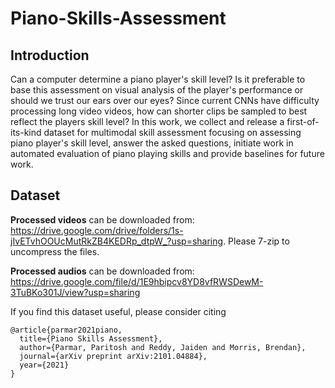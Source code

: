 # Piano-Skills-Assessment

## Introduction
Can a computer determine a piano player's skill level? Is it preferable to base this assessment on visual analysis of the player's performance or should we trust our ears over our eyes? Since current CNNs have difficulty processing long video videos, how can shorter clips be sampled to best reflect the players skill level? In this work, we collect and release a first-of-its-kind dataset for multimodal skill assessment focusing on assessing piano player's skill level, answer the asked questions, initiate work in automated evaluation of piano playing skills and provide baselines for future work. 

## Dataset

**Processed videos** can be downloaded from: https://drive.google.com/drive/folders/1s-jIvETvhOOUcMutRkZB4KEDRp_dtpW_?usp=sharing. Please 7-zip to uncompress the files.

**Processed audios** can be downloaded from: https://drive.google.com/file/d/1E9hbipcv8YD8vfRWSDewM-3TuBKo301J/view?usp=sharing

If you find this dataset useful, please consider citing
```
@article{parmar2021piano,
  title={Piano Skills Assessment},
  author={Parmar, Paritosh and Reddy, Jaiden and Morris, Brendan},
  journal={arXiv preprint arXiv:2101.04884},
  year={2021}
}
```
